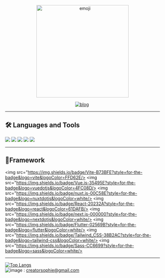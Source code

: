 <div align="center">
<img style="width:300px" src="https://postfiles.pstatic.net/MjAyMjEyMTZfNDkg/MDAxNjcxMTY3Nzk0MjQw.d3EhGCbQktAbDNCBEYG4C8cMzRYkZvhx6V002HEhBr4g.Yu219mjLQsjSnVzHJlKWbq0do7YI14bWGj5oCv6yh9Mg.GIF.youwillstay/aremoji.gif?type=w966" alt="emoji"/>

<a href="https://sophiecial.tistory.com/"><img src="https://img.shields.io/badge/BLOG-TISTORY-9cf" alt="blog"></a>
<img src="https://komarev.com/ghpvc/?username=sophie-jhkime&style=flat-square&color=blue" alt=""/>
</div>

<!--
**sophie-jhkim/sophie-jhkim** is a ✨ _special_ ✨ repository because its `README.md` (this file) appears on your GitHub profile.

Here are some ideas to get you started:

- 🔭 I’m currently working on ...
- 🌱 I’m currently learning ...
- 👯 I’m looking to collaborate on ...
- 🤔 I’m looking for help with ...
- 💬 Ask me about ...
- 📫 How to reach me: ..


.
- 😄 Pronouns: ...
- ⚡ Fun fact: ...
-->
---
## :hammer_and_wrench: Languages and Tools


<img src="https://img.shields.io/badge/HTML5-E34F26?style=for-the-badge&logo=html5&logoColor=white"/>
<img src="https://img.shields.io/badge/CSS3-1572B6?style=for-the-badge&logo=css3&logoColor=white/>
<img src="https://img.shields.io/badge/JavaScript-323330?style=for-the-badge&logo=javascript&logoColor=F7DF1E/>
<img src="https://img.shields.io/badge/TypeScript-007ACC?style=for-the-badge&logo=typescript&logoColor=white/>
<img src="https://img.shields.io/badge/Postman-FF6C37?style=for-the-badge&logo=Postman&logoColor=white/>
<img src="https://img.shields.io/badge/Sourcetree-0052CC?style=for-the-badge&logo=Sourcetree&logoColor=white/>
<img src="https://img.shields.io/badge/Notion-000000?style=for-the-badge&logo=notion&logoColor=white/>
<img src="https://img.shields.io/badge/Figma-F24E1E?style=for-the-badge&logo=figma&logoColor=white/>
<img src="https://img.shields.io/badge/Adobe%20XD-470137?style=for-the-badge&logo=Adobe%20XD&logoColor=#FF61F6/>

---
## 🚀Framework

<img src="https://img.shields.io/badge/Vite-B73BFE?style=for-the-badge&logo=vite&logoColor=FFD62E/>
<img src="https://img.shields.io/badge/Vue.js-35495E?style=for-the-badge&logo=vuedotjs&logoColor=4FC08D/>
<img src="https://img.shields.io/badge/nuxt.js-00C58E?style=for-the-badge&logo=nuxtdotjs&logoColor=white/>
<img src="https://img.shields.io/badge/React-20232A?style=for-the-badge&logo=react&logoColor=61DAFB/>
<img src="https://img.shields.io/badge/next.js-000000?style=for-the-badge&logo=nextdotjs&logoColor=white/>
<img src="https://img.shields.io/badge/Flutter-02569B?style=for-the-badge&logo=flutter&logoColor=white/>
<img src="https://img.shields.io/badge/Tailwind_CSS-38B2AC?style=for-the-badge&logo=tailwind-css&logoColor=white/>
<img src="https://img.shields.io/badge/Sass-CC6699?style=for-the-badge&logo=sass&logoColor=white/>


---
[![Top Langs](https://github-readme-stats.vercel.app/api/top-langs/?username=sophie-jhkim&layout=compact)](https://github.com/anuraghazra/github-readme-stats) <br/>
![image]({https://img.shields.io/badge/Gmail-D14836?style=for-the-badge&logo=gmail&logoColor=white}) : creatorsophie@gmail.com
